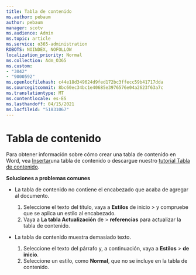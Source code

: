 ```yaml
---
title: Tabla de contenido
ms.author: pebaum
author: pebaum
manager: scotv
ms.audience: Admin
ms.topic: article
ms.service: o365-administration
ROBOTS: NOINDEX, NOFOLLOW
localization_priority: Normal
ms.collection: Adm_O365
ms.custom:
- "3042"
- "9000592"
ms.openlocfilehash: c44e18d349624d9fed172bc3ffecc59b41717dda
ms.sourcegitcommit: 8bc60ec34bc1e40685e3976576e04a2623f63a7c
ms.translationtype: MT
ms.contentlocale: es-ES
ms.lasthandoff: 04/15/2021
ms.locfileid: "51831067"
---
```

# <a name="table-of-contents"></a>Tabla de contenido

Para obtener información sobre cómo crear una tabla de contenido en Word, vea [Insertar](https://support.office.com/article/882e8564-0edb-435e-84b5-1d8552ccf0c0)una tabla de contenido o descargue nuestro [tutorial Tabla de contenido](https://go.microsoft.com/fwlink/?linkid=2065106).

**Soluciones a problemas comunes**

- La tabla de contenido no contiene el encabezado que acaba de agregar al documento.
  1. Seleccione el texto del título, vaya a **Estilos** de inicio  >  y compruebe que se aplica un estilo al encabezado.
  2. Vaya a **La tabla Actualización** de  >  **referencias** para actualizar la tabla de contenido.

- La tabla de contenido muestra demasiado texto. 
  1. Seleccione el texto del párrafo y, a continuación, vaya a **Estilos**  >  **de inicio**.
  2. Seleccione un estilo, como **Normal**, que no se incluye en la tabla de contenido.